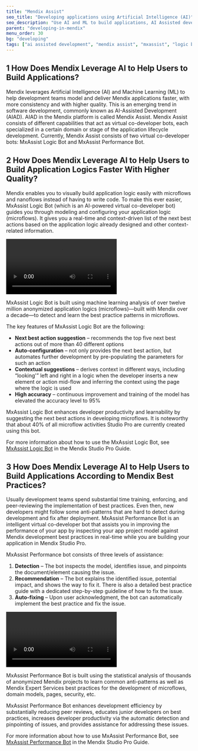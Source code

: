 ```yaml
---
title: "Mendix Assist"
seo_title: "Developing applications using Artificial Intelligence (AI)"
seo_description: "Use AI and ML to build applications, AI Assisted development in Mendix, Mendix Assist to build miscroflows, Mendix Assist for best practice"
parent: "developing-in-mendix"
menu_order: 30
bg: "developing"
tags: ["ai assisted development", "mendix assist", "mxassist", "logic bot", "performance bot", "artificial intelligence", "machine learning", "logic", "performance"]
---
```


## 1 How Does Mendix Leverage AI to Help Users to Build Applications?

Mendix leverages Artificial Intelligence (AI) and Machine Learning (ML) to help development teams model and deliver Mendix applications faster, with more consistency and with higher quality. 
This is an emerging trend in software development, commonly known as AI-Assisted Development (AIAD). 
AIAD in the Mendix platform is called Mendix Assist. Mendix Assist consists of different capabilities that act as virtual co-developer bots, each specialized in a certain domain or stage of the application lifecycle development. 
Currently, Mendix Assist consists of two virtual co-developer bots: MxAssist Logic Bot and MxAssist Performance Bot.

## 2 How Does Mendix Leverage AI to Help Users to Build Application Logics Faster With Higher Quality?

Mendix enables you to visually build application logic easily with microflows and nanoflows instead of having to write code. 
To make this ever easier, MxAssist Logic Bot (which is an AI-powered virtual co-developer bot) guides you through modeling and configuring your application logic (microflows). 
It gives you a real-time and context-driven list of the next best actions based on the application logic already designed and other context-related information.

<video controls  src="logic-bot.mp4">VIDEO</video>

MxAssist Logic Bot is built using machine learning analysis of over twelve million anonymized application logics (microflows)—built with Mendix over a decade—to detect and learn the best practice patterns in microflows.

The key features of MxAssist Logic Bot are the following:

* **Next best action suggestion** – recommends the top five next best actions out of more than 40 different options
* **Auto-configuration** – not only provides the next best action, but automates further development by pre-populating the parameters for such an action
* **Contextual suggestions** – derives context in different ways, including “looking'” left and right in a logic when the developer inserts a new element or action mid-flow and inferring the context using the page where the logic is used
* **High accuracy** – continuous improvement and training of the model has elevated the accuracy level to 95%

MxAssist Logic Bot enhances developer productivity and learnability by suggesting the next best actions in developing microflows. It is noteworthy that about 40% of all microflow activities Studio Pro are currently created using this bot.

For more information about how to use the MxAssist Logic Bot, see [MxAssist Logic Bot](https://docs.mendix.com/refguide/mx-assist-logic-bot) in the Mendix Studio Pro Guide.

## 3 How Does Mendix Leverage AI to Help Users to Build Applications According to Mendix Best Practices?

Usually development teams spend substantial time training, enforcing, and peer-reviewing the implementation of best practices. 
Even then, new developers might follow some anti-patterns that are hard to detect during development and fix after deployment. 
MxAssist Performance Bot is an intelligent virtual co-developer bot that assists you in improving the performance of your app by inspecting your app project model against Mendix development best practices in real-time while you are building your application in Mendix Studio Pro. 

MxAssist Performance bot consists of three levels of assistance:

1. **Detection** – The bot inspects the model, identifies issue, and pinpoints the document/element causing the issue.  
2. **Recommendation** – The bot explains the identified issue, potential impact, and shows the way to fix it. There is also a detailed best practice guide with a dedicated step-by-step guideline of how to fix the issue.
3. **Auto-fixing** – Upon user acknowledgment, the bot can automatically implement the best practice and fix the issue.

<video controls  src="performance-bot.mp4">VIDEO</video>

MxAssist Performance Bot is built using the statistical analysis of thousands of anonymized Mendix projects to learn common anti-patterns as well as Mendix Expert Services best practices for the development of microflows, domain models, pages, security, etc. 

MxAssist Performance Bot enhances development efficiency by substantially reducing peer reviews, educates junior developers on best practices, increases developer productivity via the automatic detection and pinpointing of issues, and provides assistance for addressing these issues.

For more information about how to use MxAssist Performance Bot, see [MxAssist Performance Bot](https://docs.mendix.com/refguide/mx-assist-performance-bot) in the Mendix Studio Pro Guide.
